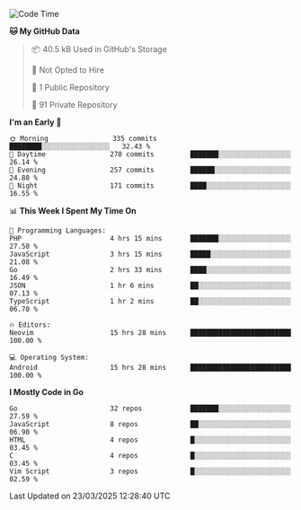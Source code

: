 
<!--START_SECTION:waka-->
![Code Time](http://img.shields.io/badge/Code%20Time-5%2C806%20hrs%2027%20mins-blue)

**🐱 My GitHub Data** 

> 📦 40.5 kB Used in GitHub's Storage 
 > 
> 🚫 Not Opted to Hire
 > 
> 📜 1 Public Repository 
 > 
> 🔑 91 Private Repository 
 > 
**I'm an Early 🐤** 

```text
🌞 Morning                335 commits         ████████░░░░░░░░░░░░░░░░░   32.43 % 
🌆 Daytime                270 commits         ███████░░░░░░░░░░░░░░░░░░   26.14 % 
🌃 Evening                257 commits         ██████░░░░░░░░░░░░░░░░░░░   24.88 % 
🌙 Night                  171 commits         ████░░░░░░░░░░░░░░░░░░░░░   16.55 % 
```


📊 **This Week I Spent My Time On** 

```text
💬 Programming Languages: 
PHP                      4 hrs 15 mins       ███████░░░░░░░░░░░░░░░░░░   27.50 % 
JavaScript               3 hrs 15 mins       █████░░░░░░░░░░░░░░░░░░░░   21.08 % 
Go                       2 hrs 33 mins       ████░░░░░░░░░░░░░░░░░░░░░   16.49 % 
JSON                     1 hr 6 mins         ██░░░░░░░░░░░░░░░░░░░░░░░   07.13 % 
TypeScript               1 hr 2 mins         ██░░░░░░░░░░░░░░░░░░░░░░░   06.70 % 

🔥 Editors: 
Neovim                   15 hrs 28 mins      █████████████████████████   100.00 % 

💻 Operating System: 
Android                  15 hrs 28 mins      █████████████████████████   100.00 % 
```

**I Mostly Code in Go** 

```text
Go                       32 repos            ███████░░░░░░░░░░░░░░░░░░   27.59 % 
JavaScript               8 repos             ██░░░░░░░░░░░░░░░░░░░░░░░   06.90 % 
HTML                     4 repos             █░░░░░░░░░░░░░░░░░░░░░░░░   03.45 % 
C                        4 repos             █░░░░░░░░░░░░░░░░░░░░░░░░   03.45 % 
Vim Script               3 repos             █░░░░░░░░░░░░░░░░░░░░░░░░   02.59 % 
```




 Last Updated on 23/03/2025 12:28:40 UTC
<!--END_SECTION:waka-->
